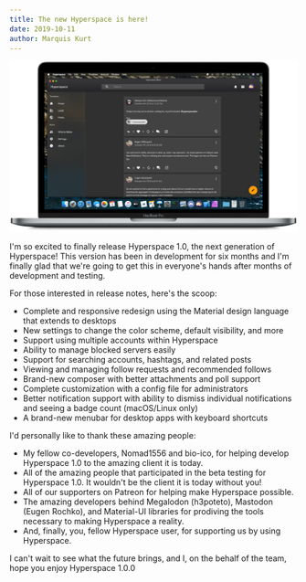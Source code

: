 ```yaml
---
title: The new Hyperspace is here!
date: 2019-10-11
author: Marquis Kurt
---
```


![](/assets/images/devices-mac.png)

I'm so excited to finally release Hyperspace 1.0, the next generation of Hyperspace! This version has been in development for six months and I'm finally glad that we're going to get this in everyone's hands after months of development and testing.

For those interested in release notes, here's the scoop:

- Complete and responsive redesign using the Material design language that extends to desktops
- New settings to change the color scheme, default visibility, and more
- Support using multiple accounts within Hyperspace
- Ability to manage blocked servers easily
- Support for searching accounts, hashtags, and related posts
- Viewing and managing follow requests and recommended follows
- Brand-new composer with better attachments and poll support
- Complete customization with a config file for administrators
- Better notification support with ability to dismiss individual notifications and seeing a badge count (macOS/Linux only)
- A brand-new menubar for desktop apps with keyboard shortcuts

I'd personally like to thank these amazing people:

- My fellow co-developers, Nomad1556 and bio-ico, for helping develop Hyperspace 1.0 to the amazing client it is today.
- All of the amazing people that participated in the beta testing for Hyperspace 1.0. It wouldn't be the client it is today without you!
- All of our supporters on Patreon for helping make Hyperspace possible.
- The amazing developers behind Megalodon (h3poteto), Mastodon (Eugen Rochko), and Material-UI libraries for prodiving the tools necessary to making Hyperspace a reality.
- And, finally, you, fellow Hyperspace user, for supporting us by using Hyperspace.

I can't wait to see what the future brings, and I, on the behalf of the team, hope you enjoy Hyperspace 1.0.0